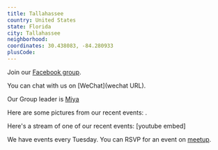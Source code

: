 ```yaml
---
title: Tallahassee
country: United States
state: Florida
city: Tallahassee
neighborhood: 
coordinates: 30.438083, -84.280933
plusCode:
---
```

Join our [Facebook group](https://www.facebook.com/groups/free.code.camp.tallahassee.florida).

You can chat with us on [WeChat](wechat URL).

Our Group leader is [Miya](freecodecamp.org/miya)

Here are some pictures from our recent events:
![]().

Here's a stream of one of our recent events:
[youtube embed]

We have events every Tuesday. You can RSVP for an event on [meetup](meetupurl).
